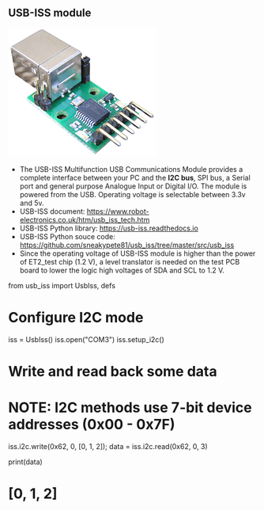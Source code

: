 USB-ISS module
-------------
![USB-ISS module](https://github.com/xinghuang077/ET2_test/blob/main/I2C_Config_test/IMGs/usb-iss%20module.png)
  - The USB-ISS  Multifunction USB Communications Module provides a complete interface between your PC and the **I2C bus**, SPI bus, a Serial port and general purpose Analogue Input or Digital I/O. The module is powered from the USB. Operating voltage is selectable between 3.3v and 5v.
  - USB-ISS document: https://www.robot-electronics.co.uk/htm/usb_iss_tech.htm
  - USB-ISS Python library: https://usb-iss.readthedocs.io
  - USB-ISS Python souce code: https://github.com/sneakypete81/usb_iss/tree/master/src/usb_iss
  - Since the operating voltage of USB-ISS module is higher than the power of ET2_test chip (1.2 V), a level translator is needed on the test PCB board to lower the logic high voltages of SDA and SCL to 1.2 V.

from usb_iss import UsbIss, defs

# Configure I2C mode

iss = UsbIss()
iss.open("COM3")
iss.setup_i2c()

# Write and read back some data
# NOTE: I2C methods use 7-bit device addresses (0x00 - 0x7F)

iss.i2c.write(0x62, 0, [0, 1, 2]);
data = iss.i2c.read(0x62, 0, 3)

print(data)
# [0, 1, 2]
